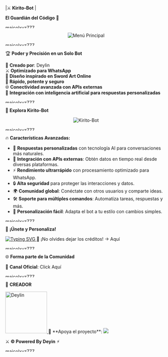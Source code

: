 |⚔️ **Kirito-Bot** |

**El Guardián del Código** 🌌

<a href="https://media.tenor.com/0y8yGK559cAAAAAM/flames-twin.gif"><img  
src="https://media.tenor.com/0y8yGK559cAAAAAM/flames-twin.gif" width="350" height="10" alt="maicolxyz777"/></a>

<p align="center">  
  <img src="https://tinyurl.com/2yeaghq8" alt="Menú Principal">  
</p>    
<a href="https://media.tenor.com/0y8yGK559cAAAAAM/flames-twin.gif"><img  
src="https://media.tenor.com/0y8yGK559cAAAAAM/flames-twin.gif" width="350" height="10" alt="maicolxyz777"/></a>

🏆 **Poder y Precisión en un Solo Bot**

📌 **Creado por**: Deylin  
⚔ **Optimizado para WhatsApp**  
🔮 **Diseño inspirado en Sword Art Online**  
🚀 **Rápido, potente y seguro**  
🌐 **Conectividad avanzada con APIs externas**  
🤖 **Integración con inteligencia artificial para respuestas personalizadas**

<a href="https://media.tenor.com/0y8yGK559cAAAAAM/flames-twin.gif"><img  
src="https://media.tenor.com/0y8yGK559cAAAAAM/flames-twin.gif" width="350" height="10" alt="maicolxyz777"/></a>

🚀 **Explora Kirito-Bot**

<p align="center">  
  <img src="https://qu.ax/SuZFt.jpg" alt="Kirito-Bot">  
</p>    
<a href="https://media.tenor.com/0y8yGK559cAAAAAM/flames-twin.gif"><img  
src="https://media.tenor.com/0y8yGK559cAAAAAM/flames-twin.gif" width="350" height="10" alt="maicolxyz777"/></a>

🔥 **Características Avanzadas:**

- 💬 **Respuestas personalizadas** con tecnología AI para conversaciones más naturales.
- 📡 **Integración con APIs externas**: Obtén datos en tiempo real desde diversas plataformas.
- ⚡ **Rendimiento ultrarrápido** con procesamiento optimizado para WhatsApp.
- 🔒 **Alta seguridad** para proteger las interacciones y datos.
- 🌍 **Comunidad global**: Conéctate con otros usuarios y comparte ideas.
- 🛠 **Soporte para múltiples comandos**: Automatiza tareas, respuestas y más.
- 🎨 **Personalización fácil**: Adapta el bot a tu estilo con cambios simples.

<a href="https://media.tenor.com/0y8yGK559cAAAAAM/flames-twin.gif"><img  
src="https://media.tenor.com/0y8yGK559cAAAAAM/flames-twin.gif" width="350" height="10" alt="maicolxyz777"/></a>

🚀 **¡Únete y Personaliza!**

<a href="https://github.com/deylinqff">  
  <img src="https://readme-typing-svg.herokuapp.com?font=Fira+Code&duration=4000&pause=1000&color=0099FF&width=435&lines=⚔️+CLONA+EL+REPOSITORIO+Y+MODIFÍCALO+⚔️" alt="Typing SVG">  
</a>    📢 ¡No olvides dejar los créditos! → Aquí

<a href="https://media.tenor.com/0y8yGK559cAAAAAM/flames-twin.gif"><img  
src="https://media.tenor.com/0y8yGK559cAAAAAM/flames-twin.gif" width="350" height="10" alt="maicolxyz777"/></a>

🌐 **Forma parte de la Comunidad**

💬 **Canal Oficial**: Click Aquí

<a href="https://media.tenor.com/0y8yGK559cAAAAAM/flames-twin.gif"><img  
src="https://media.tenor.com/0y8yGK559cAAAAAM/flames-twin.gif" width="350" height="10" alt="maicolxyz777"/></a>

🌟 **CREADOR**

<a href="https://github.com/deylinqff">  
  <img src="https://github.com/deylinqff.png" width="130" height="130" alt="Deylin">  
</a>    
🎯 **Apoya el proyecto**:  
<a href="mailto:ninopina10@gmail.com">
  <img src="https://img.shields.io/badge/PayPal-000000?style=for-the-badge&logo=paypal&logoColor=white">
</a>

⚔️ **© Powered By Deyin** ⚡︎

<a href="https://media.tenor.com/0y8yGK559cAAAAAM/flames-twin.gif"><img  
src="https://media.tenor.com/0y8yGK559cAAAAAM/flames-twin.gif" width="350" height="10" alt="maicolxyz777"/></a>